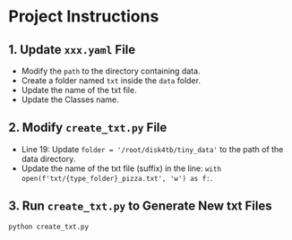 # Project Instructions

## 1. Update `xxx.yaml` File
- Modify the `path` to the directory containing data.
- Create a folder named `txt` inside the `data` folder.
- Update the name of the txt file.
- Update the Classes name.

## 2. Modify `create_txt.py` File
- Line 19: Update `folder = '/root/disk4tb/tiny_data'` to the path of the data directory.
- Update the name of the txt file (suffix) in the line: `with open(f'txt/{type_folder}_pizza.txt', 'w') as f:`.

## 3. Run `create_txt.py` to Generate New txt Files
```bash
python create_txt.py
